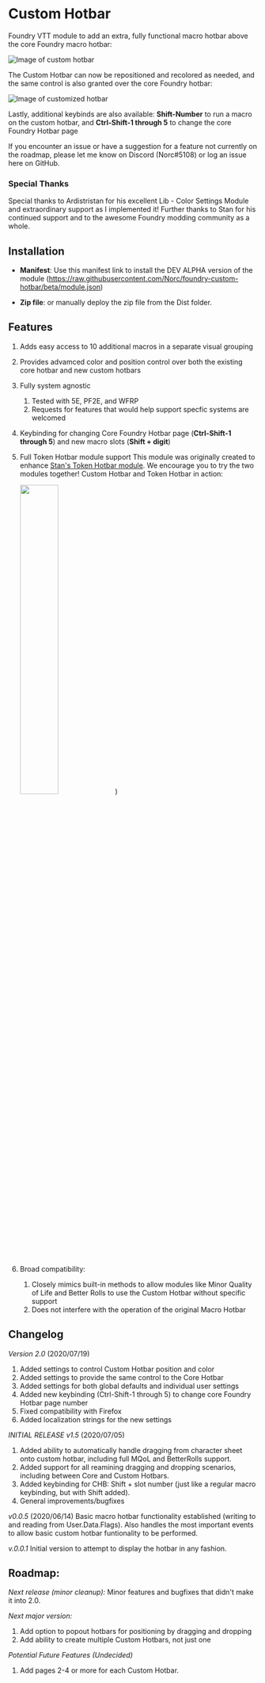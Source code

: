 # Custom Hotbar
Foundry VTT module to add an extra, fully functional macro hotbar above the core Foundry macro hotbar:

![Image of custom hotbar](https://i.imgur.com/L9QwR9u.png)

The Custom Hotbar can now be repositioned and recolored as needed, and the same control is also granted over the core Foundry hotbar:

![Image of customized hotbar](https://imgur.com/EKSjoYf.png)

Lastly, additional keybinds are also available: **Shift-Number** to run a macro on the custom hotbar, and **Ctrl-Shift-1 through 5** to change the core Foundry Hotbar page

If you encounter an issue or have a suggestion for a feature not currently on the roadmap, please let me know on Discord (Norc#5108) or log an issue here on GitHub.

### Special Thanks
Special thanks to Ardistristan for his excellent Lib - Color Settings Module and extraordinary support as I implemented it! Further thanks to Stan for his continued support and to the awesome Foundry modding community as a whole.

## Installation
* **Manifest**: Use this manifest link to install the DEV ALPHA version of the module (https://raw.githubusercontent.com/Norc/foundry-custom-hotbar/beta/module.json)

* **Zip file**: or manually deploy the zip file from the Dist folder.
  
## Features
1. Adds easy access to 10 additional macros in a separate visual grouping
1. Provides advamced color and position control over both the existing core hotbar and new custom hotbars 
1. Fully system agnostic
   1. Tested with 5E, PF2E, and WFRP
   1. Requests for features that would help support specfic systems are welcomed
1. Keybinding for changing Core Foundry Hotbar page (**Ctrl-Shift-1 through 5**) and new macro slots (**Shift + digit**)
1. Full Token Hotbar module support
   This module was originally created to enhance [Stan's Token Hotbar module](https://github.com/janssen-io/foundry-token-hotbar). We encourage you to try the two modules together! Custom Hotbar and Token Hotbar in action:
   
   <img src="https://github.com/janssen-io/foundry-token-hotbar/blob/master/img/thb-custom-hotbar.gif" width="40%" height = "40%">)
1. Broad compatibility:
   1. Closely mimics built-in methods to allow modules like Minor Quality of Life and Better Rolls to use the Custom Hotbar without specific support
   1. Does not interfere with the operation of the original Macro Hotbar

## Changelog
*Version 2.0* (2020/07/19)
1. Added settings to control Custom Hotbar position and color
1. Added settings to provide the same control to the Core Hotbar
1. Added settings for both global defaults and individual user settings
1. Added new keybinding (Ctrl-Shift-1 through 5) to change core Foundry Hotbar page number
1. Fixed compatibility with Firefox
1. Added localization strings for the new settings

*INITIAL RELEASE v1.5* (2020/07/05)
1. Added ability to automatically handle dragging from character sheet onto custom hotbar, including full MQoL and BetterRolls support.
1. Added support for all reamining dragging and dropping scenarios, including between Core and Custom Hotbars. 
1. Added keybinding for CHB: Shift + slot number (just like a regular macro keybinding, but with Shift added).
1. General improvements/bugfixes

*v0.0.5* (2020/06/14)
Basic macro hotbar functionality established (writing to and reading from User.Data.Flags). Also handles the most important events to allow basic custom hotbar funtionality to be performed.

*v.0.0.1*
Initial version to attempt to display the hotbar in any fashion.

## Roadmap:
_Next release (minor cleanup):_
Minor features and bugfixes that didn't make it into 2.0.

_Next major version:_
1. Add option to popout hotbars for positioning by dragging and dropping
1. Add ability to create multiple Custom Hotbars, not just one

_Potential Future Features (Undecided)_
1. Add pages 2-4 or more for each Custom Hotbar.
